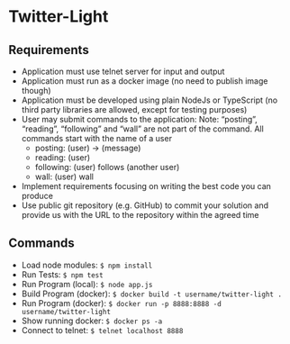 # Twitter-Light
<h2>Requirements</h2>
<ul>
  <li>Application must use telnet server for input and output</li>
  <li>Application must run as a docker image (no need to publish image though)</li>
  <li>Application must be developed using plain NodeJs or TypeScript (no third party
    libraries are allowed, except for testing purposes)</li>
  <li>User may submit commands to the application:
  Note: “posting”, “reading”, “following” and “wall” are not part of the command. All
  commands start with the name of a user
    <ul>
      <li>posting: (user) -> (message)</li>
      <li>reading: (user)</li>
      <li>following: (user) follows (another user)</li>
      <li>wall: (user) wall</li>
    </ul>
  </li>
  <li>Implement requirements focusing on writing the best code you can produce
  <li>Use public git repository (e.g. GitHub) to commit your solution and provide us with
  the URL to the repository within the agreed time
</ul>

<h2>Commands</h2>
<ul>
  <li>Load node modules: <code>$ npm install</code></li>
  <li>Run Tests: <code>$ npm test</code></li>
  <li>Run Program (local): <code>$ node app.js</code></li>
  <li>Build Program (docker): <code>$ docker build -t username/twitter-light .</code></li>
  <li>Run Program (docker): <code>$ docker run -p 8888:8888 -d username/twitter-light</code></li>
  <li>Show running docker: <code>$ docker ps -a</code></li>
  <li>Connect to telnet: <code>$ telnet localhost 8888</code></li>
</ul>
